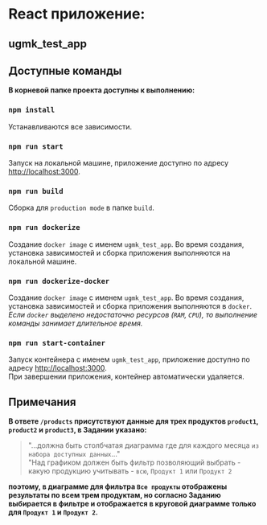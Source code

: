 # React приложение:
## ugmk_test_app

## Доступные команды
**В корневой папке проекта доступны к выполнению:**

### `npm install`
Устанавливаются все зависимости.

### `npm run start`
Запуск на локальной машине, приложение доступно по адресу [http://localhost:3000](http://localhost:3000).

### `npm run build`
Сборка для `production mode` в папке `build`.

### `npm run dockerize`
Создание `docker image` с именем `ugmk_test_app`. Во время создания, установка зависимостей и сборка приложения выполняются на локальной машине.

### `npm run dockerize-docker`
Создание `docker image` с именем `ugmk_test_app`. Во время создания, установка зависимостей и сборка приложения выполняются в `docker`.\
_Если `docker` выделено недостаточно ресурсов (`RAM`, `CPU`), то выполнение команды занимает длительное время._

### `npm run start-container`
Запуск контейнера с именем `ugmk_test_app`, приложение доступно по адресу [http://localhost:3000](http://localhost:3000).\
При завершении приложения, контейнер автоматически удаляется.

## Примечания
**В ответе `/products` присутствуют данные для трех продуктов `product1`, `product2` и `product3`, в Задании указано:**
> "...должна быть столбчатая диаграмма где для каждого месяца `из набора доступных данных`..."\
> "Над графиком должен быть фильтр позволяющий выбрать - какую продукцию учитывать - `всю`, `Продукт 1` или `Продукт 2`

**поэтому, в диаграмме для фильтра `Все продукты` отображены результаты по всем трем продуктам, но согласно Заданию выбирается в фильтре и отображается в круговой диаграмме только для `Продукт 1` и `Продукт 2`.**
